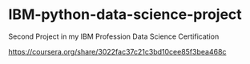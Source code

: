 # IBM-python-data-science-project
Second Project in my IBM Profession Data Science Certification

https://coursera.org/share/3022fac37c21c3bd10cee85f3bea468c

